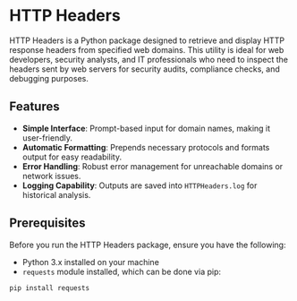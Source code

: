 # HTTP Headers

HTTP Headers is a Python package designed to retrieve and display HTTP response headers from specified web domains. This utility is ideal for web developers, security analysts, and IT professionals who need to inspect the headers sent by web servers for security audits, compliance checks, and debugging purposes.

## Features

- **Simple Interface**: Prompt-based input for domain names, making it user-friendly.
- **Automatic Formatting**: Prepends necessary protocols and formats output for easy readability.
- **Error Handling**: Robust error management for unreachable domains or network issues.
- **Logging Capability**: Outputs are saved into `HTTPHeaders.log` for historical analysis.

## Prerequisites

Before you run the HTTP Headers package, ensure you have the following:
- Python 3.x installed on your machine
- `requests` module installed, which can be done via pip:

```
pip install requests
